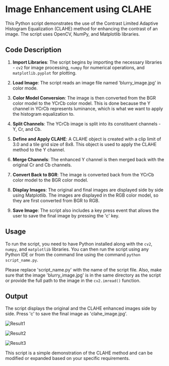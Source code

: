 # Image Enhancement using CLAHE

This Python script demonstrates the use of the Contrast Limited Adaptive Histogram Equalization (CLAHE) method for enhancing the contrast of an image. The script uses OpenCV, NumPy, and Matplotlib libraries.

## Code Description

1. **Import Libraries**: The script begins by importing the necessary libraries - `cv2` for image processing, `numpy` for numerical operations, and `matplotlib.pyplot` for plotting.

2. **Load Image**: The script reads an image file named 'blurry_image.jpg' in color mode.

3. **Color Model Conversion**: The image is then converted from the BGR color model to the YCrCb color model. This is done because the Y channel in YCrCb represents luminance, which is what we want to apply the histogram equalization to.

4. **Split Channels**: The YCrCb image is split into its constituent channels - Y, Cr, and Cb.

5. **Define and Apply CLAHE**: A CLAHE object is created with a clip limit of 3.0 and a tile grid size of 8x8. This object is used to apply the CLAHE method to the Y channel.

6. **Merge Channels**: The enhanced Y channel is then merged back with the original Cr and Cb channels.

7. **Convert Back to BGR**: The image is converted back from the YCrCb color model to the BGR color model.

8. **Display Images**: The original and final images are displayed side by side using Matplotlib. The images are displayed in the RGB color model, so they are first converted from BGR to RGB.

9. **Save Image**: The script also includes a key press event that allows the user to save the final image by pressing the 'c' key.

## Usage

To run the script, you need to have Python installed along with the `cv2`, `numpy`, and `matplotlib` libraries. You can then run the script using any Python IDE or from the command line using the command `python script_name.py`.

Please replace 'script_name.py' with the name of the script file. Also, make sure that the image 'blurry_image.jpg' is in the same directory as the script or provide the full path to the image in the `cv2.imread()` function.

## Output

The script displays the original and the CLAHE enhanced images side by side. Press 'c' to save the final image as 'clahe_image.jpg'.

![Result1](https://github.com/ArunMekkad/ImageRestoration---CLAHE/blob/main/Result1.png)

![Result2](https://github.com/ArunMekkad/ImageRestoration---CLAHE/blob/main/Result2.png)

![Result3](https://github.com/ArunMekkad/ImageRestoration---CLAHE/blob/main/Result3.png)

This script is a simple demonstration of the CLAHE method and can be modified or expanded based on your specific requirements.
